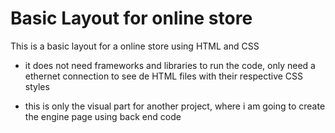 # Basic Layout for online store
This is a basic layout for a online store using HTML and CSS 

- it does not need frameworks and libraries to run the code, only need a ethernet connection to see de HTML files with their respective CSS styles

- this is only the visual part for another project, where i am going to create the engine page using back end code
